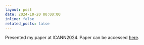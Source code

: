 ```yaml
---
layout: post
date: 2024-10-20 00:00:00
inline: false
related_posts: false
---
```


Presented my paper at ICANN2024. Paper can be accessed [here](https://link.springer.com/chapter/10.1007/978-3-031-72332-2_9).

